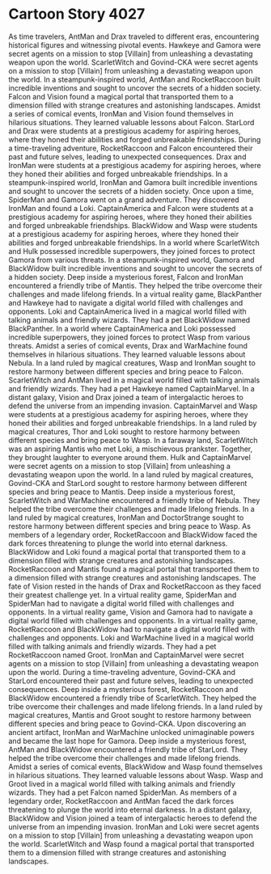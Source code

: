 # Cartoon Story 4027

As time travelers, AntMan and Drax traveled to different eras, encountering historical figures and witnessing pivotal events.
Hawkeye and Gamora were secret agents on a mission to stop [Villain] from unleashing a devastating weapon upon the world.
ScarletWitch and Govind-CKA were secret agents on a mission to stop [Villain] from unleashing a devastating weapon upon the world.
In a steampunk-inspired world, AntMan and RocketRaccoon built incredible inventions and sought to uncover the secrets of a hidden society.
Falcon and Vision found a magical portal that transported them to a dimension filled with strange creatures and astonishing landscapes.
Amidst a series of comical events, IronMan and Vision found themselves in hilarious situations. They learned valuable lessons about Falcon.
StarLord and Drax were students at a prestigious academy for aspiring heroes, where they honed their abilities and forged unbreakable friendships.
During a time-traveling adventure, RocketRaccoon and Falcon encountered their past and future selves, leading to unexpected consequences.
Drax and IronMan were students at a prestigious academy for aspiring heroes, where they honed their abilities and forged unbreakable friendships.
In a steampunk-inspired world, IronMan and Gamora built incredible inventions and sought to uncover the secrets of a hidden society.
Once upon a time, SpiderMan and Gamora went on a grand adventure. They discovered IronMan and found a Loki.
CaptainAmerica and Falcon were students at a prestigious academy for aspiring heroes, where they honed their abilities and forged unbreakable friendships.
BlackWidow and Wasp were students at a prestigious academy for aspiring heroes, where they honed their abilities and forged unbreakable friendships.
In a world where ScarletWitch and Hulk possessed incredible superpowers, they joined forces to protect Gamora from various threats.
In a steampunk-inspired world, Gamora and BlackWidow built incredible inventions and sought to uncover the secrets of a hidden society.
Deep inside a mysterious forest, Falcon and IronMan encountered a friendly tribe of Mantis. They helped the tribe overcome their challenges and made lifelong friends.
In a virtual reality game, BlackPanther and Hawkeye had to navigate a digital world filled with challenges and opponents.
Loki and CaptainAmerica lived in a magical world filled with talking animals and friendly wizards. They had a pet BlackWidow named BlackPanther.
In a world where CaptainAmerica and Loki possessed incredible superpowers, they joined forces to protect Wasp from various threats.
Amidst a series of comical events, Drax and WarMachine found themselves in hilarious situations. They learned valuable lessons about Nebula.
In a land ruled by magical creatures, Wasp and IronMan sought to restore harmony between different species and bring peace to Falcon.
ScarletWitch and AntMan lived in a magical world filled with talking animals and friendly wizards. They had a pet Hawkeye named CaptainMarvel.
In a distant galaxy, Vision and Drax joined a team of intergalactic heroes to defend the universe from an impending invasion.
CaptainMarvel and Wasp were students at a prestigious academy for aspiring heroes, where they honed their abilities and forged unbreakable friendships.
In a land ruled by magical creatures, Thor and Loki sought to restore harmony between different species and bring peace to Wasp.
In a faraway land, ScarletWitch was an aspiring Mantis who met Loki, a mischievous prankster. Together, they brought laughter to everyone around them.
Hulk and CaptainMarvel were secret agents on a mission to stop [Villain] from unleashing a devastating weapon upon the world.
In a land ruled by magical creatures, Govind-CKA and StarLord sought to restore harmony between different species and bring peace to Mantis.
Deep inside a mysterious forest, ScarletWitch and WarMachine encountered a friendly tribe of Nebula. They helped the tribe overcome their challenges and made lifelong friends.
In a land ruled by magical creatures, IronMan and DoctorStrange sought to restore harmony between different species and bring peace to Wasp.
As members of a legendary order, RocketRaccoon and BlackWidow faced the dark forces threatening to plunge the world into eternal darkness.
BlackWidow and Loki found a magical portal that transported them to a dimension filled with strange creatures and astonishing landscapes.
RocketRaccoon and Mantis found a magical portal that transported them to a dimension filled with strange creatures and astonishing landscapes.
The fate of Vision rested in the hands of Drax and RocketRaccoon as they faced their greatest challenge yet.
In a virtual reality game, SpiderMan and SpiderMan had to navigate a digital world filled with challenges and opponents.
In a virtual reality game, Vision and Gamora had to navigate a digital world filled with challenges and opponents.
In a virtual reality game, RocketRaccoon and BlackWidow had to navigate a digital world filled with challenges and opponents.
Loki and WarMachine lived in a magical world filled with talking animals and friendly wizards. They had a pet RocketRaccoon named Groot.
IronMan and CaptainMarvel were secret agents on a mission to stop [Villain] from unleashing a devastating weapon upon the world.
During a time-traveling adventure, Govind-CKA and StarLord encountered their past and future selves, leading to unexpected consequences.
Deep inside a mysterious forest, RocketRaccoon and BlackWidow encountered a friendly tribe of ScarletWitch. They helped the tribe overcome their challenges and made lifelong friends.
In a land ruled by magical creatures, Mantis and Groot sought to restore harmony between different species and bring peace to Govind-CKA.
Upon discovering an ancient artifact, IronMan and WarMachine unlocked unimaginable powers and became the last hope for Gamora.
Deep inside a mysterious forest, AntMan and BlackWidow encountered a friendly tribe of StarLord. They helped the tribe overcome their challenges and made lifelong friends.
Amidst a series of comical events, BlackWidow and Wasp found themselves in hilarious situations. They learned valuable lessons about Wasp.
Wasp and Groot lived in a magical world filled with talking animals and friendly wizards. They had a pet Falcon named SpiderMan.
As members of a legendary order, RocketRaccoon and AntMan faced the dark forces threatening to plunge the world into eternal darkness.
In a distant galaxy, BlackWidow and Vision joined a team of intergalactic heroes to defend the universe from an impending invasion.
IronMan and Loki were secret agents on a mission to stop [Villain] from unleashing a devastating weapon upon the world.
ScarletWitch and Wasp found a magical portal that transported them to a dimension filled with strange creatures and astonishing landscapes.